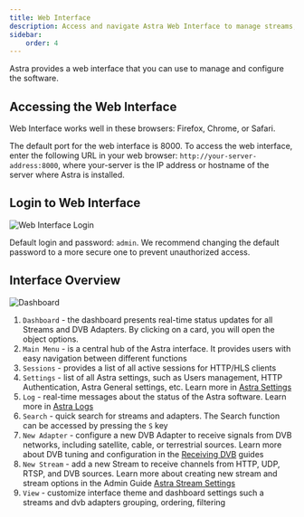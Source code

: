```yaml
---
title: Web Interface
description: Access and navigate Astra Web Interface to manage streams, adapters, and system settings
sidebar:
    order: 4
---
```


Astra provides a web interface that you can use to manage and configure the software.

## Accessing the Web Interface

Web Interface works well in these browsers: Firefox, Chrome, or Safari.

The default port for the web interface is 8000. To access the web interface, enter the following URL in your web browser: `http://your-server-address:8000`, where your-server is the IP address or hostname of the server where Astra is installed.

## Login to Web Interface

![Web Interface Login](https://cdn.cesbo.com/help/astra/getting-started/web-interface/login.png)

Default login and password: `admin`. We recommend changing the default password to a more secure one to prevent unauthorized access.

## Interface Overview

![Dashboard](https://cdn.cesbo.com/help/astra/getting-started/web-interface/dashboard.png)

1. `Dashboard` - the dashboard presents real-time status updates for all Streams and DVB Adapters. By clicking on a card, you will open the object options.
1. `Main Menu` - is a central hub of the Astra interface. It provides users with easy navigation between different functions
1. `Sessions` - provides a list of all active sessions for HTTP/HLS clients
1. `Settings` - list of all Astra settings, such as Users management, HTTP Authentication, Astra General settings, etc. Learn more in [Astra Settings](/en/astra/settings/)
1. `Log` - real-time messages about the status of the Astra software. Learn more in [Astra Logs](/en/astra/admin-guide/logs/)
1. `Search` - quick search for streams and adapters. The Search function can be accessed by pressing the `S` key
1. `New Adapter` -  configure a new DVB Adapter to receive signals from DVB networks, including satellite, cable, or terrestrial sources. Learn more about DVB tuning and configuration in the [Receiving DVB](/en/astra/adapters/) guides
1. `New Stream` - add a new Stream to receive channels from HTTP, UDP, RTSP, and DVB sources. Learn more about creating new stream and stream options in the Admin Guide [Astra Stream Settings](/en/astra/streams/)
1. `View` - customize interface theme and dashboard settings such a streams and dvb adapters grouping, ordering, filtering
